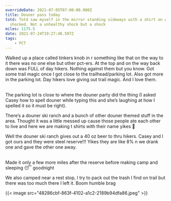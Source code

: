 ```yaml
---
overrideDate: 2021-07-05T07:00:00.000Z
title: Douner pass today
totd: Totd saw myself in the mirror standing sideways with a shirt on was
  shocked. Not a unhealthy shock but a shock
miles: 1175.5
date: 2021-07-24T19:27:48.597Z
tags: 
    - PCT
---
```

Walked up a place called tinkers knob in r something like that on the way to it there was no one else but other pct-ers. At the top and on the way back down was FULL of day hikers. Nothing against them but you know. Got some trail magic once I got close to the trailhead/parking lot. Also got more in the parking lot. Day hikers love giving out trail magic. And I love them. 

\
The parking lot is close to where the douner party did the thing (I asked Casey how to spell douner while typing this and she’s laughing at how I spelled it so it must be right). 



There’s a douner ski ranch and a bunch of other douner themed stuff in the area. Thought it was a little messed up cause those people ate each other to live and here we are making t shirts with their name yikes 😬 



Well the douner ski ranch gives out a 40 oz beer to thru hikers. Casey and I got ours and they were steel reserve!!! Yikes they are like 8% n we drank one and gave the other one away.

\
Made it only a few more miles after the reserve before making camp and sleeping 😴 goodnight 



We also camped near a rest stop, I try to pack out the trash I find on trail but there was too much there I left it. Boom humble brag



{{< image src="48286cbf-863f-4102-a1c2-2189b94dfa86.jpeg"   >}}